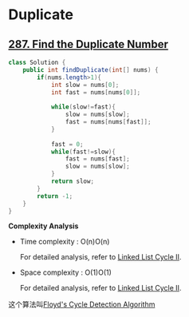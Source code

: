 # Duplicate

## [287. Find the Duplicate Number](https://leetcode.com/problems/find-the-duplicate-number/description/)

```java
class Solution {
    public int findDuplicate(int[] nums) {
        if(nums.length>1){
            int slow = nums[0];
            int fast = nums[nums[0]];
            
            while(slow!=fast){
                slow = nums[slow];
                fast = nums[nums[fast]];
            }
            
            fast = 0;
            while(fast!=slow){
                fast = nums[fast];
                slow = nums[slow];
            }
            return slow;
        }
        return -1;
    }
}
```

**Complexity Analysis**

* Time complexity : O\(n\)O\(n\)

  For detailed analysis, refer to [Linked List Cycle II](https://leetcode.com/problems/linked-list-cycle-ii/solution/#approach-2-floyds-tortoise-and-hare-accepted).

* Space complexity : O\(1\)O\(1\)

  For detailed analysis, refer to [Linked List Cycle II](https://leetcode.com/problems/linked-list-cycle-ii/solution/#approach-2-floyds-tortoise-and-hare-accepted).

这个算法叫[Floyd's Cycle Detection Algorithm](https://blog.csdn.net/l947069962/article/details/77774737)

